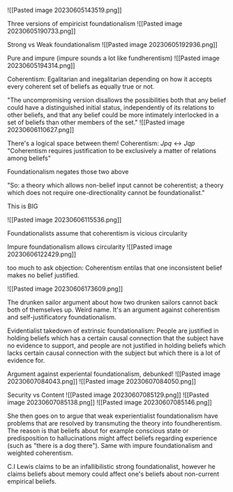 ![[Pasted image 20230605143519.png]]

Three versions of empiricist foundationalism
![[Pasted image 20230605190733.png]]

Strong vs Weak foundationalism
![[Pasted image 20230605192936.png]]

Pure and impure (impure sounds a lot like fundherentism)
![[Pasted image 20230605194314.png]]


Coherentism: Egalitarian and inegalitarian depending on how it accepts every coherent set of beliefs as equally true or not.

"The uncompromising version disallows the possibilities both that any belief could have a distinguished initial status, independently of its relations to other beliefs, and that any belief could be more intimately interlocked in a set of beliefs than other members of the set."
![[Pasted image 20230606110627.png]]

There's a logical space between them!
Coherentism: $Jpq\leftrightarrow Jqp$
"Coherentism requires justification to be exclusively a matter of relations among beliefs"

Foundationalism negates those two above

"So: a theory which allows non-belief input cannot be coherentist; a theory which does not require one-directionality cannot be foundationalist."

This is BIG

![[Pasted image 20230606115536.png]]


Foundationalists assume that coherentism is vicious circularity

Impure foundationalism allows circularity
![[Pasted image 20230606122429.png]]

too much to ask objection: Coherentism entilas that one inconsistent belief makes no belief justified.

![[Pasted image 20230606173609.png]]

The drunken sailor argument about how two drunken sailors cannot back both of themselves up. Weird name. It's an argument against coherentism and self-justificatory foundationalism.


Evidentialist takedown of extrinsic foundationalism: 
People are justified in holding beliefs which has a certain causal connection that the subject have no evidence to support, and people are not justified in holding beliefs which lacks certain causal connection with the subject but which there is a lot of evidence for.


Argument against experiental foundationalism, debunked!
![[Pasted image 20230607084043.png]]
![[Pasted image 20230607084050.png]]



Security vs Content 
![[Pasted image 20230607085129.png]]
![[Pasted image 20230607085138.png]]
![[Pasted image 20230607085146.png]]

She then goes on to argue that weak experientialist foundationalism have problems that are resolved by transmuting the theory into foundherentism. The reason is that beliefs about for example conscious state or predisposition to hallucinations might affect beliefs regarding experience (such as "there is a dog there").  Same with impure foundationalism and weighted coherentism.


C.I Lewis claims to be an infallibilistic strong foundationalist, however he claims beliefs about memory could affect one's beliefs about non-current empirical beliefs. 